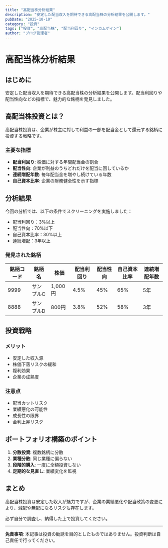```yaml
---
title: "高配当株分析結果"
description: "安定した配当収入を期待できる高配当株の分析結果を公開します。"
pubDate: "2025-10-10"
category: "投資"
tags: ["投資", "高配当株", "配当利回り", "インカムゲイン"]
author: "ブログ管理者"
---
```


# 高配当株分析結果

## はじめに

安定した配当収入を期待できる高配当株の分析結果を公開します。配当利回りや配当性向などの指標で、魅力的な銘柄を発見しました。

## 高配当株投資とは？

高配当株投資は、企業が株主に対して利益の一部を配当金として還元する銘柄に投資する戦略です。

### 主要な指標

- **配当利回り**: 株価に対する年間配当金の割合
- **配当性向**: 企業が利益のうちどれだけを配当に回しているか
- **連続増配年数**: 毎年配当金を増やし続けている年数
- **自己資本比率**: 企業の財務健全性を示す指標

## 分析結果

今回の分析では、以下の条件でスクリーニングを実施しました：

- 配当利回り：3%以上
- 配当性向：70%以下
- 自己資本比率：30%以上
- 連続増配：3年以上

### 発見された銘柄

| 銘柄コード | 銘柄名 | 株価 | 配当利回り | 配当性向 | 自己資本比率 | 連続増配年数 |
|-----------|--------|------|------------|----------|--------------|--------------|
| 9999 | サンプルC | 1,000円 | 4.5% | 45% | 65% | 5年 |
| 8888 | サンプルD | 800円 | 3.8% | 52% | 58% | 3年 |

## 投資戦略

### メリット
- 安定した収入源
- 株価下落リスクの緩和
- 複利効果
- 企業の成熟度

### 注意点
- 配当カットリスク
- 業績悪化の可能性
- 成長性の限界
- 金利上昇リスク

## ポートフォリオ構築のポイント

1. **分散投資**: 複数銘柄に分散
2. **業種分散**: 同じ業種に偏らない
3. **段階的購入**: 一度に全額投資しない
4. **定期的な見直し**: 業績変化を監視

## まとめ

高配当株投資は安定した収入が魅力ですが、企業の業績悪化や配当政策の変更により、減配や無配になるリスクも存在します。

必ず自分で調査し、納得した上で投資してください。

---

**免責事項**: 本記事は投資の勧誘を目的としたものではありません。投資判断は自己責任で行ってください。
